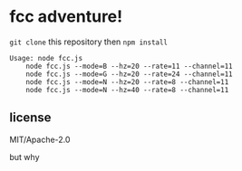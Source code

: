# fcc adventure!

`git clone` this repository then `npm install`

```
Usage: node fcc.js
    node fcc.js --mode=B --hz=20 --rate=11 --channel=11
    node fcc.js --mode=G --hz=20 --rate=24 --channel=11
    node fcc.js --mode=N --hz=20 --rate=8 --channel=11
    node fcc.js --mode=N --hz=40 --rate=8 --channel=11
```

## license

MIT/Apache-2.0

but why
